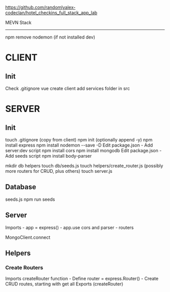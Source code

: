 https://github.com/randomlyalex-codeclan/hotel_checkins_full_stack_app_lab

MEVN Stack 

***
npm remove nodemon (if not installed dev)


# CLIENT
## Init
Check .gitignore
vue create client
add services folder in src

# SERVER

## Init
touch .gitignore (copy from client)
npm init (optionally append -y)
npm install express
npm install nodemon --save -D
    Edit package.json - Add server:dev script
npm install cors
npm install mongodb
    Edit package.json - Add seeds script
npm install body-parser

mkdir db helpers
touch db/seeds.js
touch helpers/create_router.js (possibly more routers for CRUD, plus others)
touch server.js

## Database
seeds.js
npm run seeds

## Server
Imports
    - app = express()
    - app.use cors and parser
    - routers

MongoClient.connect

## Helpers
### Create Routers
Imports
createRouter function
    - Define router = express.Router()
    - Create CRUD routes, starting with get all
Exports (createRouter)

